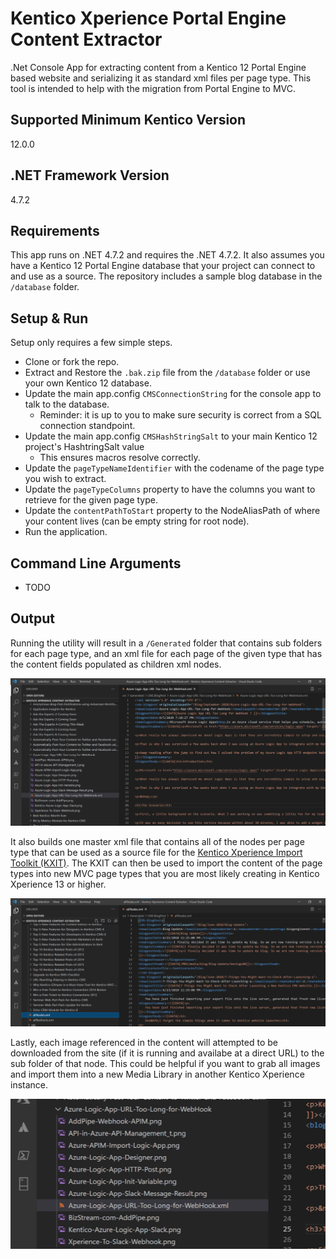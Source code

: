 # Kentico Xperience Portal Engine Content Extractor

.Net Console App for extracting content from a Kentico 12 Portal Engine based website and serializing it as standard xml files per page type. This tool is intended to help with the migration from Portal Engine to MVC.

## Supported Minimum Kentico Version

12.0.0

## .NET Framework Version

4.7.2

## Requirements

This app runs on .NET 4.7.2 and requires the .NET 4.7.2. It also assumes you have a Kentico 12 Portal Engine database that your project can connect to and use as a source. The repository includes a sample blog database in the `/database` folder.

## Setup & Run

Setup only requires a few simple steps.

- Clone or fork the repo.
- Extract and Restore the `.bak.zip` file from the `/database` folder or use your own Kentico 12 database.
- Update the main app.config `CMSConnectionString` for the console app to talk to the database.
  - Reminder: it is up to you to make sure security is correct from a SQL connection standpoint.
- Update the main app.config `CMSHashStringSalt` to your main Kentico 12 project's HashtringSalt value
  - This ensures macros resolve correctly.
- Update the `pageTypeNameIdentifier` with the codename of the page type you wish to extract.
- Update the `pageTypeColumns` property to have the columns you want to retrieve for the given page type.
- Update the `contentPathToStart` property to the NodeAliasPath of where your content lives (can be empty string for root node).
- Run the application.

## Command Line Arguments

- TODO

## Output

Running the utility will result in a `/Generated` folder that contains sub folders for each page type, and an xml file for each page of the given type that has the content fields populated as children xml nodes.

![Sample Portal Engine Content as xml](/docs/sample-xml.png?raw=true)

It also builds one master xml file that contains all of the nodes per page type that can be used as a source file for the [Kentico Xperience Import Toolkit (KXIT)](https://docs.xperience.io/external-utilities/kentico-xperience-import-toolkit). The KXIT can then be used to import the content of the page types into new MVC page types that you are most likely creating in Kentico Xperience 13 or higher.

![Sample Portal Engine Content All Nodes as xml](/docs/all-nodes-sample-xml.png?raw=true)

Lastly, each image referenced in the content will attempted to be downloaded from the site (if it is running and availabe at a direct URL) to the sub folder of that node. This could be helpful if you want to grab all images and import them into a new Media Library in another Kentico Xperience instance.

![Downloaded Images of the Node in the subfolder](/docs/downloaded-images.png?raw=true)

